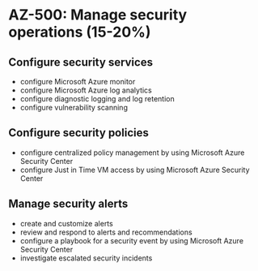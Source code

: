 # AZ-500: Manage security operations (15-20%)

## Configure security services

* configure Microsoft Azure monitor
* configure Microsoft Azure log analytics
* configure diagnostic logging and log retention
* configure vulnerability scanning

## Configure security policies

* configure centralized policy management by using Microsoft Azure Security Center
* configure Just in Time VM access by using Microsoft Azure Security Center

## Manage security alerts

* create and customize alerts
* review and respond to alerts and recommendations
* configure a playbook for a security event by using Microsoft Azure Security Center
* investigate escalated security incidents